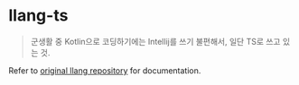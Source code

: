 # llang-ts

> 군생활 중 Kotlin으로 코딩하기에는 Intellij를 쓰기 불편해서, 일단 TS로 쓰고 있는 것.

Refer to [original llang repository](https://github.com/lhwdev/llang) for documentation.
